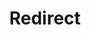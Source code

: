 ﻿---
layout: src/layouts/Redirect.astro
title: Redirect
redirect: https://yamldoc.liuyan.wang/docs/octopus-rest-api/tentacle.exe-command-line/watchdog
pubDate:  2023-01-01
navSearch: false
navSitemap: false
navMenu: false
---
